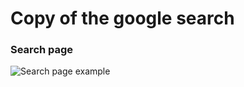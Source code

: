 # Copy of the google search

### Search page
![Search page example](https://media.giphy.com/media/T14oKqllmkRmquHenq/giphy.gif)
